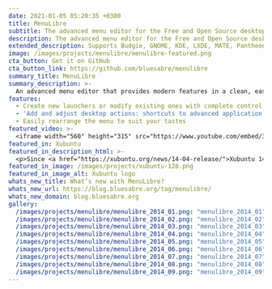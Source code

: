 ```yaml
---
date: 2021-01-05 05:20:35 +0300
title: MenuLibre
subtitle: The advanced menu editor for the Free and Open Source desktop.
description: The advanced menu editor for the Free and Open Source desktop
extended_description: Supports Budgie, GNOME, KDE, LXDE, MATE, Pantheon, Unity, and Xfce.
image: /images/projects/menulibre/menulibre-featured.png
cta_button: Get it on GitHub
cta_button_link: https://github.com/bluesabre/menulibre
summary_title: MenuLibre
summary_description: >-
  An advanced menu editor that provides modern features in a clean, easy-to-use interface.
features:
  - Create new launchers or modify existing ones with complete control and access to hidden settings
  - 'Add and adjust desktop actions: shortcuts to advanced application features'
  - Easily rearrange the menu to suit your tastes
featured_video: >-
  <iframe width="560" height="315" src="https://www.youtube.com/embed/3_1UODHUTiY" title="YouTube video player" frameborder="0" allow="accelerometer; autoplay; clipboard-write; encrypted-media; gyroscope; picture-in-picture; web-share" allowfullscreen></iframe>
featured_in: Xubuntu
featured_in_description_html: >-
  <p>Since <a href="https://xubuntu.org/news/14-04-release/">Xubuntu 14.04</a> “Trusty Tahr”
featured_in_image: /images/projects/xubuntu-128.png
featured_in_image_alt: Xubuntu logo
whats_new_title: What’s new with MenuLibre?
whats_new_url: https://blog.bluesabre.org/tag/menulibre/
whats_new_domain: blog.bluesabre.org
gallery:
  /images/projects/menulibre/menulibre_2014_01.png: "menulibre_2014_01"
  /images/projects/menulibre/menulibre_2014_02.png: "menulibre_2014_02"
  /images/projects/menulibre/menulibre_2014_03.png: "menulibre_2014_03"
  /images/projects/menulibre/menulibre_2014_04.png: "menulibre_2014_04"
  /images/projects/menulibre/menulibre_2014_05.png: "menulibre_2014_05"
  /images/projects/menulibre/menulibre_2014_06.png: "menulibre_2014_06"
  /images/projects/menulibre/menulibre_2014_07.png: "menulibre_2014_07"
  /images/projects/menulibre/menulibre_2014_08.png: "menulibre_2014_08"
  /images/projects/menulibre/menulibre_2014_09.png: "menulibre_2014_09"
---
```

